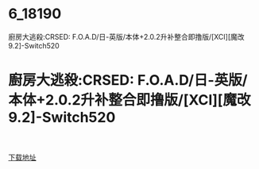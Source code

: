 # 6_18190
廚房大逃殺:CRSED: F.O.A.D/日-英版/本体+2.0.2升补整合即撸版/[XCI][魔改9.2]-Switch520
# 廚房大逃殺:CRSED: F.O.A.D/日-英版/本体+2.0.2升补整合即撸版/[XCI][魔改9.2]-Switch520
 <br/></br>
[下载地址](https://www.switch520.cc/article/18190 "下载地址")
<br/></br>

